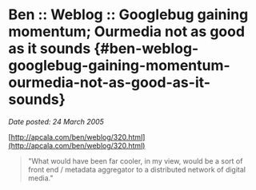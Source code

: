 # Ben :: Weblog :: Googlebug gaining momentum; Ourmedia not as good as it sounds {#ben-weblog-googlebug-gaining-momentum-ourmedia-not-as-good-as-it-sounds}

_Date posted: 24 March 2005_

[http://apcala.com/ben/weblog/320.html](http://apcala.com/ben/weblog/320.html)

> "What would have been far cooler, in my view, would be a sort of front end / metadata aggregator to a distributed network of digital media."